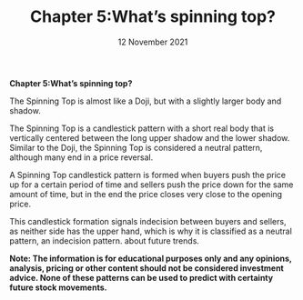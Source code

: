 ﻿---
title: Chapter 5:What’s spinning top?
date: 12 November 2021
description: I am a description of a great article
img: /images/article/Chapter_5_whats_spinning_top/1.png
alt: Chapter 5:What’s spinning top?
tags: 
  - Hashtag 1
  - Hashtag 2
  - Hashtag 3
  - Hashtag 4
  - Hashtag 5
  - Hashtag 6
---

**Chapter 5:What’s spinning top?**

The Spinning Top is almost like a Doji, but with a slightly larger body and shadow.

The Spinning Top is a candlestick pattern with a short real body that is vertically centered between the long upper shadow and the lower shadow. Similar to the Doji, the Spinning Top is considered a neutral pattern, although many end in a price reversal.

A Spinning Top candlestick pattern is formed when buyers push the price up for a certain period of time and sellers push the price down for the same amount of time, but in the end the price closes very close to the opening price.

This candlestick formation signals indecision between buyers and sellers, as neither side has the upper hand, which is why it is classified as a neutral pattern, an indecision pattern. about future trends.

**Note: The information is for educational purposes only and any opinions, analysis, pricing or other content should not be considered investment advice. None of these patterns can be used to predict with certainty future stock movements.**